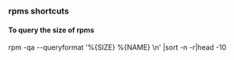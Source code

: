 ### rpms shortcuts

#### To query the size of rpms

rpm -qa --queryformat '%{SIZE} %{NAME} \n' |sort -n -r|head -10

